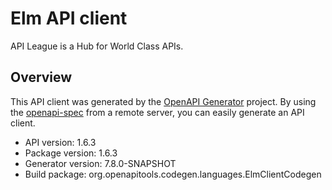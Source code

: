 # Elm API client

API League is a Hub for World Class APIs.

## Overview
This API client was generated by the [OpenAPI Generator](https://openapi-generator.tech) project. By using the [openapi-spec](https://github.com/OAI/OpenAPI-Specification) from a remote server, you can easily generate an API client.

- API version: 1.6.3
- Package version: 1.6.3
- Generator version: 7.8.0-SNAPSHOT
- Build package: org.openapitools.codegen.languages.ElmClientCodegen
